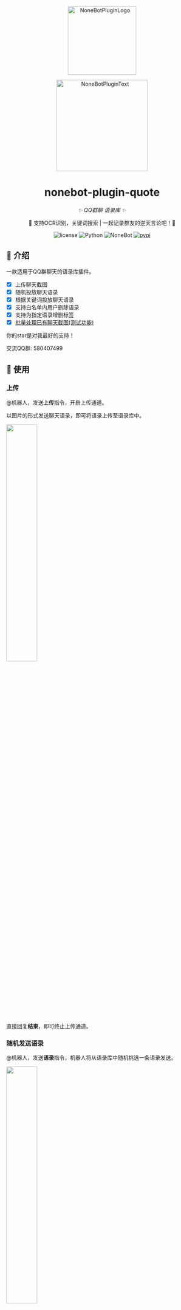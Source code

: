 <div align="center">
  <img src="https://s2.loli.net/2022/06/16/opBDE8Swad5rU3n.png" width="180" height="180" alt="NoneBotPluginLogo">
  <br>
  <p><img src="https://s2.loli.net/2022/06/16/xsVUGRrkbn1ljTD.png" width="240" alt="NoneBotPluginText"></p>
</div>

<div align="center">

# nonebot-plugin-quote

_✨ QQ群聊 语录库 ✨_

🧬 支持OCR识别，关键词搜索 | 一起记录群友的逆天言论吧！🎉 

<p align="center">
  <img src="https://img.shields.io/github/license/EtherLeaF/nonebot-plugin-colab-novelai" alt="license">
  <img src="https://img.shields.io/badge/python-3.8+-blue.svg" alt="Python">
  <img src="https://img.shields.io/badge/nonebot-2.0.0r4+-red.svg" alt="NoneBot">
  <a href="https://pypi.org/project/nonebot-plugin-quote/">
      <img src="https://img.shields.io/pypi/v/nonebot-plugin-quote.svg" alt="pypi">
  </a>
</p>
</div>


## 📖 介绍

一款适用于QQ群聊天的语录库插件。

- [x] 上传聊天截图
- [x] 随机投放聊天语录
- [x] 根据关键词投放聊天语录 
- [x] 支持白名单内用户删除语录
- [x] 支持为指定语录增删标签
- [x] [批量处理已有聊天截图(测试功能)](https://github.com/RongRongJi/nonebot_plugin_quote/blob/main/batch.md)

你的star是对我最好的支持！

交流QQ群: 580407499

## 🎉 使用

### 上传

@机器人，发送**上传**指令，开启上传通道。

以图片的形式发送聊天语录，即可将语录上传至语录库中。

<img src="https://github.com/RongRongJi/nonebot_plugin_quote/raw/main/screenshot/upload.jpg" width="40%" />

直接回复**结束**，即可终止上传通道。

### 随机发送语录

@机器人，发送**语录**指令，机器人将从语录库中随机挑选一条语录发送。

<img src="https://github.com/RongRongJi/nonebot_plugin_quote/raw/main/screenshot/random.jpg" width="40%" />

### 关键词检索语录

@机器人，发送**语录**+关键词指令，机器人将从语录库中进行查找。若有匹配项，将从匹配项中随机一条发送；若无匹配项，将从整个语录库中随机挑选一条发送。

<img src="https://github.com/RongRongJi/nonebot_plugin_quote/raw/main/screenshot/select.jpg" width="40%" />
<img src="https://github.com/RongRongJi/nonebot_plugin_quote/raw/main/screenshot/non.jpg" width="40%" />

### 删除语录

回复机器人发出的语录，发送**删除**指令，机器人将执行删除操作。（该操作只允许设置的白名单用户进行，如何设置白名单请看下方配置）

<img src="https://github.com/RongRongJi/nonebot_plugin_quote/raw/main/screenshot/delete.jpg" width="40%" />

### 增加/删除标签

回复语录图片，发送**addtag**+标签（addtag后需加空格，可以多个标签，每个标签之间用空格分隔），为指定语录增加额外标签。

回复语录图片，发送**deltag**+标签（deltag后需加空格，可以多个标签，每个标签之间用空格分隔），为指定语录删除不需要的标签。

<img src="https://github.com/RongRongJi/nonebot_plugin_quote/raw/main/screenshot/tag.jpg" width="40%" />

### 指定标签检索语录

@机器人，发送**语录**+#号+标签，将从语录库中对指定标签进行查找。加#号后，将只对#号后的完整的词进行查找；不加#号会进行分词。

<img src="https://github.com/RongRongJi/nonebot_plugin_quote/raw/main/screenshot/usetag.jpg" width="40%" />

### 详细命令

默认配置下，@机器人加指令即可。


| 指令 | 需要@ | 范围 | 说明 |
|:-----:|:----:|:------:|:-----------:|
| 上传/开始上传/上传开始 | 必须 | 群聊 | 开启语录上传通道 |
| 语录上传通道开启后直接发送图片 | 否 | 群聊 | 上传图片至语录库 |
| 语录 + 关键词(可选) | 可选 | 群聊 | 根据关键词返回一个符合要求的图片, 没有关键词时随机返回 |
| 语录 + #标签 | 可选 | 群聊 | 根据标签返回一个符合要求的图片, 没有关键词时随机返回 |
| 回复机器人 + 删除 | 可选 | 群聊 | 删除该条语录 |
| 语句中包含语录 | 是 | 群聊 | 对如何使用语录进行说明 |
| 回复机器人 + addtag + 标签(addtag和标签之间需要空格)| 可选 | 群聊 | 为该条语录增加额外标签 |
| 回复机器人 + deltag + 标签(deltag和标签之间需要空格)| 可选 | 群聊 | 为该条语录删除指定标签 |
| 回复机器人 + alltag| 可选 | 群聊 | 查看该条语录所有标签 |


## 💿 安装

### 下载

1. 通过包管理器安装，可以通过nb，pip，或者poetry等方式安装，以pip为例

```
pip install nonebot-plugin-quote -U
```

2. 手动安装

```
git clone https://github.com/RongRongJi/nonebot_plugin_quote.git
```

3. 使用nb-cli安装

```
nb plugin install nonebot-plugin-quote
```

## ⚙️ 配置

在 nonebot2 项目的 `.env` 文件中添加下表中的必填配置


| 配置项 | 必填 | 默认值 | 说明 |
|:-----:|:----:|:----:|:----:|
| QUOTE_PATH | 否 | ./data | 可选，默认使用'./data' |
| RECORD_PATH | 否 | 'record.json' | 必要的json文件路径, 示例"/data/record.json" |
| INVERTED_INDEX_PATH | 否 | 'inverted_index.json' | 必要的json文件路径, 示例"/data/inverted_index.json" |
| QUOTE_SUPERUSER | 否 | 空字典 | 白名单字典(分群) |
| GLOBAL_SUPERUSER | 否 | 空数组 | 全局管理员(可以删除每个群的语录) |
| QUOTE_NEEDAT | 否 | True | 是否需要at机器人(开启上传通道必须at) |
| QUOTE_STARTCMD | 否 | '' | 增加指令前缀 |


`RECORD_PATH`和`INVERTED_INDEX_PATH`只需要配置，无需创建文件；若不配置`RECORD_PATH`和`INVERTED_INDEX_PATH`，将会自动在项目根目录下创建两个json文件。


`QUOTE_SUPERUSER`的示例如下:

```json
{"群号1":["语录管理员qq号","语录管理员qq号"],"群号2":["语录管理员qq号"]}
```

`GLOBAL_SUPERUSER`的示例如下:

```json
["全局管理员qq号"]
```

**完整的`.env`配置可以参考以下内容**

```
 # linux环境下路径
RECORD_PATH=/home/your_name/your_path/record.json      
INVERTED_INDEX_PATH=/home/your_name/your_path/inverted_index.json   

# Windows环境下路径
RECORD_PATH=D:\your_path\record.json       
INVERTED_INDEX_PATH=D:\your_path\inverted_index.json  

QUOTE_PATH='./data'
QUOTE_SUPERUSER={"12345":["123456"],"54321":["123456","654321"]}
GLOBAL_SUPERUSER=["6666666"]
QUOTE_NEEDAT=True
QUOTE_STARTCMD=""
```


随后，在项目的`pyproject.toml`或`bot.py`中加上如下代码，加载插件（根据版本而定）

`pyproject.toml`中添加

```
# pip install的填这个
plugins = ["nonebot_plugin_quote"]

# 手动安装的填这个
plugin_dirs = ["nonebot_plugin_quote"]
```

或

`bot.py`中添加

```
# pip install的填这个
nonebot.load_plugin("nonebot_plugin_quote")

# 手动安装的填这个
nonebot.load_plugins("src/plugins", "nonebot_plugin_quote")
```

## Change Log

### v0.2.0 (2023/3/20)

- 删除了对Docker OCR的依赖，现在无需使用Docker，直接安装插件运行即可
- 增加了删除语录功能，只有在白名单中的用户拥有删除权限
- 增加了部分gif的OCR能力，但目前并不准确

### v0.2.2 (2023/3/21)

- 增加了全局管理员的设置，全局管理员拥有删除每个群语录库的权限
- 修复了一个关于上传后缀名不匹配的bug

### v0.2.3 (2023/3/22)

- 在OCR识别文字后增加了换行长文字与不同文字段的识别，使分词更加准确

### v0.3.0 (2023/3/28)

- 新增标签功能，包括针对一条语录【新增标签】、【删除标签】、【查看全部标签】
- 增加了初始文件的默认路径，不再需要用户手动创建文件
- IO统一为UTF-8

### v0.3.2 (2023/3/29)

- 增加了是否需要at机器人的选项
- 增加了指令前缀

### v0.3.4 (2023/4/2)

- 增加批量上传语录功能（试验版）

### v0.3.5 (2023/4/14)

- 修改了匹配策略，使不同协议下的消息格式都可以匹配
- 增加批量备份语录功能（试验版）

### v0.3.6 (2024/6/2)

- 更新了匹配规则，更改了ntQQ下图片无法识别的问题。
- 原作者在摆（大概）故V0.3.6之后版本暂时由[Hanserprpr](https://github.com/Hanserprpr)维护

### v0.3.6.1 (2024/6/5)

- 更改ocr方式，从go-cqhttp自带ocr变更为使用PaddleOCR，增加llBot支持。go-cqhttp用户请注意env文件QUOTE_PATH_NEW配置正确。
- 首次使用会下载模型，时间可能较长（<1min），切记关闭代理。
- [TODO]适配Lagrange框架。

### v0.3.7 (2024/11/7)

- 更改图片发送和匹配方式
- 自定义图片下载路径
- 修正tag问题
- 修复pydantic错误
- 主流框架适配
  
## 🎉 鸣谢

- [NoneBot2](https://github.com/nonebot/nonebot2)：本插件使用的开发框架。
- [go-cqhttp](https://github.com/Mrs4s/go-cqhttp)：稳定完善的 CQHTTP 实现。

## 开发者

<a href="https://github.com/RongRongJi/nonebot_plugin_quote/graphs/contributors">
    <img src="https://contrib.rocks/image?repo=RongRongJi/nonebot_plugin_quote" alt="contributors" />
</a>
